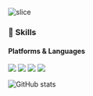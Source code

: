 ![slice](https://capsule-render.vercel.app/api?type=slice&color=cce5ee&height=300&text=Yonlog&fontAlign=70&rotate=13&fontAlignY=25&desc=Hi%20there.%20I'm%20Yongje%20Shin&descAlign=70.&descAlignY=44)

### 💪 Skills
#### Platforms & Languages

<p>
  <img src="https://img.shields.io/badge/java-007396?style=for-the-badge&logo=java&logoColor=white">
  <img src="https://img.shields.io/badge/spring-6DB33F?style=for-the-badge&logo=spring&logoColor=white">
  <img src="https://img.shields.io/badge/springboot-6DB33F?style=for-the-badge&logo=springboot&logoColor=white">
  <img src="https://img.shields.io/badge/gradle-02303A?style=for-the-badge&logo=gradle&logoColor=white">
</>


![GitHub stats](https://github-readme-stats.vercel.app/api?username=yongje93&show_icons=true&count_private=true&custom_title=My%20GitHub%20Stats%20%F0%9F%91%A8%F0%9F%8F%BB%E2%80%8D%F0%9F%92%BB)


